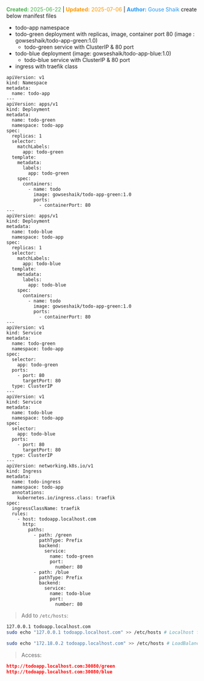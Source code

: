 <span style="color:#4caf50;"><b>Created:</b> 2025-06-22</span> | <span style="color:#ff9800;"><b>Updated:</b> 2025-07-06</span> | <span style="color:#2196f3;"><b>Author:</b> Gouse Shaik</span>
create below manifest files
- todo-app namespace
- todo-green deployment with replicas, image, container port 80 
    (image : gowseshaik/todo-app-green:1.0)
	- todo-green service with ClusterIP & 80 port
- todo-blue deployment
   (image: gowseshaik/todo-app-blue:1.0)
	- todo-blue service with ClusterIP & 80 port
- ingress with traefik class
```
apiVersion: v1
kind: Namespace
metadata:
  name: todo-app
---
apiVersion: apps/v1
kind: Deployment
metadata:
  name: todo-green
  namespace: todo-app
spec:
  replicas: 1
  selector:
    matchLabels:
      app: todo-green
  template:
    metadata:
      labels:
        app: todo-green
    spec:
      containers:
        - name: todo
          image: gowseshaik/todo-app-green:1.0
          ports:
            - containerPort: 80
---
apiVersion: apps/v1
kind: Deployment
metadata:
  name: todo-blue
  namespace: todo-app
spec:
  replicas: 1
  selector:
    matchLabels:
      app: todo-blue
  template:
    metadata:
      labels:
        app: todo-blue
    spec:
      containers:
        - name: todo
          image: gowseshaik/todo-app-green:1.0
          ports:
            - containerPort: 80
---
apiVersion: v1
kind: Service
metadata:
  name: todo-green
  namespace: todo-app
spec:
  selector:
    app: todo-green
  ports:
    - port: 80
      targetPort: 80
  type: ClusterIP
---
apiVersion: v1
kind: Service
metadata:
  name: todo-blue
  namespace: todo-app
spec:
  selector:
    app: todo-blue
  ports:
    - port: 80
      targetPort: 80
  type: ClusterIP
---
apiVersion: networking.k8s.io/v1
kind: Ingress
metadata:
  name: todo-ingress
  namespace: todo-app
  annotations:
    kubernetes.io/ingress.class: traefik
spec:
  ingressClassName: traefik
  rules:
    - host: todoapp.localhost.com
      http:
        paths:
          - path: /green
            pathType: Prefix
            backend:
              service:
                name: todo-green
                port:
                  number: 80
          - path: /blue
            pathType: Prefix
            backend:
              service:
                name: todo-blue
                port:
                  number: 80
```

> Add to `/etc/hosts`:

```bash
127.0.0.1 todoapp.localhost.com
sudo echo "127.0.0.1 todoapp.localhost.com" >> /etc/hosts # Localhost for homeLab

sudo echo "172.18.0.2 todoapp.localhost.com" >> /etc/hosts # LoadBalancer IP for Production grade setup and configurations
```

> Access:

```json
http://todoapp.localhost.com:30080/green
http://todoapp.localhost.com:30080/blue
```